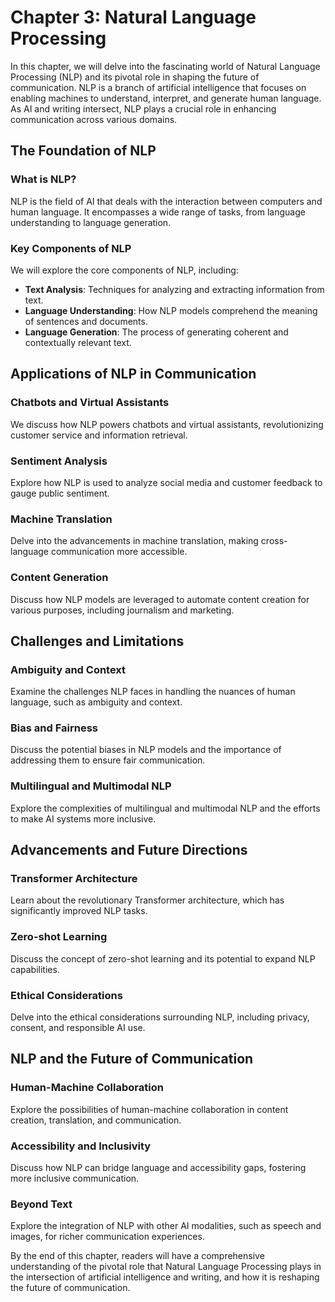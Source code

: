 Chapter 3: Natural Language Processing
======================================

In this chapter, we will delve into the fascinating world of Natural Language Processing (NLP) and its pivotal role in shaping the future of communication. NLP is a branch of artificial intelligence that focuses on enabling machines to understand, interpret, and generate human language. As AI and writing intersect, NLP plays a crucial role in enhancing communication across various domains.

The Foundation of NLP
---------------------

### What is NLP?

NLP is the field of AI that deals with the interaction between computers and human language. It encompasses a wide range of tasks, from language understanding to language generation.

### Key Components of NLP

We will explore the core components of NLP, including:

* **Text Analysis**: Techniques for analyzing and extracting information from text.
* **Language Understanding**: How NLP models comprehend the meaning of sentences and documents.
* **Language Generation**: The process of generating coherent and contextually relevant text.

Applications of NLP in Communication
------------------------------------

### Chatbots and Virtual Assistants

We discuss how NLP powers chatbots and virtual assistants, revolutionizing customer service and information retrieval.

### Sentiment Analysis

Explore how NLP is used to analyze social media and customer feedback to gauge public sentiment.

### Machine Translation

Delve into the advancements in machine translation, making cross-language communication more accessible.

### Content Generation

Discuss how NLP models are leveraged to automate content creation for various purposes, including journalism and marketing.

Challenges and Limitations
--------------------------

### Ambiguity and Context

Examine the challenges NLP faces in handling the nuances of human language, such as ambiguity and context.

### Bias and Fairness

Discuss the potential biases in NLP models and the importance of addressing them to ensure fair communication.

### Multilingual and Multimodal NLP

Explore the complexities of multilingual and multimodal NLP and the efforts to make AI systems more inclusive.

Advancements and Future Directions
----------------------------------

### Transformer Architecture

Learn about the revolutionary Transformer architecture, which has significantly improved NLP tasks.

### Zero-shot Learning

Discuss the concept of zero-shot learning and its potential to expand NLP capabilities.

### Ethical Considerations

Delve into the ethical considerations surrounding NLP, including privacy, consent, and responsible AI use.

NLP and the Future of Communication
-----------------------------------

### Human-Machine Collaboration

Explore the possibilities of human-machine collaboration in content creation, translation, and communication.

### Accessibility and Inclusivity

Discuss how NLP can bridge language and accessibility gaps, fostering more inclusive communication.

### Beyond Text

Explore the integration of NLP with other AI modalities, such as speech and images, for richer communication experiences.

By the end of this chapter, readers will have a comprehensive understanding of the pivotal role that Natural Language Processing plays in the intersection of artificial intelligence and writing, and how it is reshaping the future of communication.
